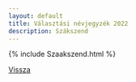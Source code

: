 ```yaml
---
layout: default
title: Választási névjegyzék 2022
description: Szákszend
---
```


{% include Szaakszend.html %}

[Vissza](./)